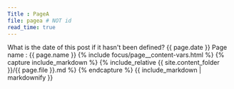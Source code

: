 ```yaml
---
Title : PageA
file: pagea # NOT id
read_time: true
---
```


What is the date of this post if it hasn't been defined? {{ page.date }}
Page name : {{ page.name }}
{% include focus/page__content-vars.html %}
{% capture include_markdown %}
{% include_relative {{ site.content_folder }}/{{ page.file }}.md %}
{% endcapture %}
{{ include_markdown | markdownify }}


